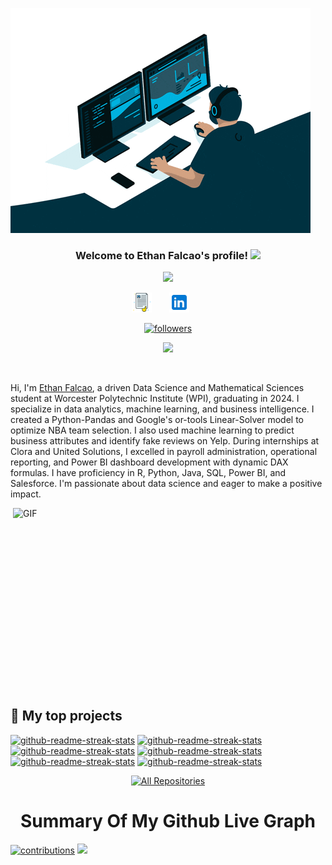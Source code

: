 [![MasterHead](Domme_gif_programming.gif)]()
<h3 align="center">
  Welcome to Ethan Falcao's profile!
  <img src="https://media.giphy.com/media/hvRJCLFzcasrR4ia7z/giphy.gif" width="28">
</h3> 


<!-- Typing SVG - https://readme-typing-svg.herokuapp.com/demo/ -->
<p align="center">
  <a href="https://git.io/typing-svg">
    <img src="https://readme-typing-svg.herokuapp.com?lines=I+am+Ethan+Falcao;Data+Science;Mathematical+Sciences">
  </a>
</p>                                    
<!-- social -->

                                  
 <p align="center">
   <a href="http://ethanfalcao.github.io/"><img width="32px" alt="Portfolio" src="./cv.png"/></a>
  &#8287;&#8287;&#8287;&#8287;&#8287;
  <a href="https://www.linkedin.com/in/ethan-falcao/" alt="LinkedIN"><img width="32px" src="./img/linked.png"/></a>
  &#8287;&#8287;&#8287;&#8287;&#8287;
  
</p>
<p align="center">
  <a href="https://github.com/EthanFalcao">
    <img alt="followers" title="Follow me on Github" src="https://custom-icon-badges.herokuapp.com/github/followers/ethanfalcao?color=236ad3&labelColor=1155ba&style=for-the-badge&logo=person-add&label=Follow&logoColor=white"/></a>
  
</p>

<p align="center">
  <img src="https://komarev.com/ghpvc/?username=ethanfalcao&color=6aa6f8">
</p>
</a>
 <br>
  
Hi, I'm [Ethan Falcao](http://ethanfalcao.github.io/), a driven Data Science and Mathematical Sciences student at Worcester Polytechnic Institute (WPI), graduating in 2024. I specialize in data analytics, machine learning, and business intelligence. I created a Python-Pandas and Google's or-tools Linear-Solver model to optimize NBA team selection. I also used machine learning to predict business attributes and identify fake reviews on Yelp. During internships at Clora and United Solutions, I excelled in payroll administration, operational reporting, and Power BI dashboard development with dynamic DAX formulas. I have proficiency in R, Python, Java, SQL, Power BI, and Salesforce. I'm passionate about data science and eager to make a positive impact.


  <img align="right" alt="GIF" src="https://github.com/naemazam/naemazam/blob/main/new-Converted.gif?raw=true" width="500" height="320" />

## 📘 My top  projects
<p align="left">
 <a href="https://ethanfalcao.github.io/The-Monitor/"><img width="282" src="https://denvercoder1-github-readme-stats.vercel.app/api/pin/?username=ethanfalcao&repo=The-Monitor&theme=react&bg_color=1F222E&title_color=F85D7F&icon_color=F8D866&hide_border=true&show_icons=false" alt="github-readme-streak-stats"></a>
 <a href="https://github.com/ethanfalcao/Online-Thesis-Archiving-System"><img width="282" src="https://denvercoder1-github-readme-stats.vercel.app/api/pin/?username=ethanfalcao&repo=Online-Thesis-Archiving-System&theme=react&bg_color=1F222E&title_color=F85D7F&icon_color=F8D866&hide_border=true&show_icons=false" alt="github-readme-streak-stats"></a>
 <a href="https://ethanfalcao.github.io/CV-Baba/"><img width="282" src="https://denvercoder1-github-readme-stats.vercel.app/api/pin/?username=ethanfalcao&repo=CV_Baba&theme=react&bg_color=1F222E&title_color=F85D7F&icon_color=F8D866&hide_border=true&show_icons=false" alt="github-readme-streak-stats"></a>
 <a href="https://need-linux.github.io/"><img width="282" src="https://denvercoder1-github-readme-stats.vercel.app/api/pin/?username=naemazam&repo=need-linux.github.io&theme=react&bg_color=1F222E&title_color=F85D7F&icon_color=F8D866&hide_border=true&show_icons=false" alt="github-readme-streak-stats"></a>
 <a href="https://ethanfalcao.github.io/3a5y-terminal/"><img width="282" src="https://denvercoder1-github-readme-stats.vercel.app/api/pin/?username=ethanfalcao&repo=3a5y-terminal&theme=react&bg_color=1F222E&title_color=F85D7F&icon_color=F8D866&hide_border=true&show_icons=false" alt="github-readme-streak-stats"></a>
 <a href="https://CheatSheetsHub.github.io/"><img width="282" src="https://denvercoder1-github-readme-stats.vercel.app/api/pin/?username=ethanfalcao&repo=CheatSheets-Hub&theme=react&bg_color=1F222E&title_color=F85D7F&icon_color=F8D866&hide_border=true&show_icons=false" alt="github-readme-streak-stats"></a>
</p>

<p align="center">
  <a href="https://github.com/ethanfalcao?tab=repositories"><img alt="All Repositories" title="All Repositories" src="https://custom-icon-badges.herokuapp.com/badge/-All%20Repos-2962FF?style=for-the-badge&logoColor=white&logo=repo"/></a>
</p>

 <p align="center">
  <h1 align="center">Summary Of My Github Live Graph</h1>
</p>  

[![contributions](https://activity-graph.herokuapp.com/graph?username=ethanfalcao&theme=xcode&area=true)](https://github.com/ethanfalcao)
![](https://github-profile-summary-cards.vercel.app/api/cards/profile-details?username=ethanfalcao&theme=github_dark)
